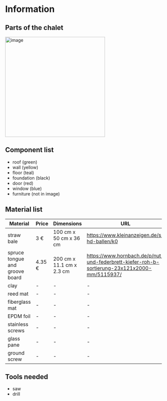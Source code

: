 # Information

## Parts of the chalet

<img width="321" alt="image" src="https://github.com/user-attachments/assets/47fc6b21-cf25-4001-8699-db137d26a695">

## Component list

* roof (green)
* wall (yellow)
* floor (teal)
* foundation (black)
* door (red)
* window (blue)
* furniture (not in image)


## Material list

| Material | Price | Dimensions | URL |
|-|-|-|-|
| straw bale | 3 € | 100 cm x 50 cm x 36 cm | https://www.kleinanzeigen.de/s-hd-ballen/k0 |
| spruce tongue and groove board | 4.35 € | 200 cm x 11.1 cm x 2.3 cm | https://www.hornbach.de/p/nut-und-federbrett-kiefer-roh-b-sortierung-23x121x2000-mm/5115937/ |
| clay |-|-|-|
| reed mat |-|-|-|
| fiberglass mat |-|-|-|
| EPDM foil |-|-|-|
| stainless screws |-|-|-|
| glass pane |-|-|-|
| ground screw |-|-|-|

## Tools needed
* saw
* drill

